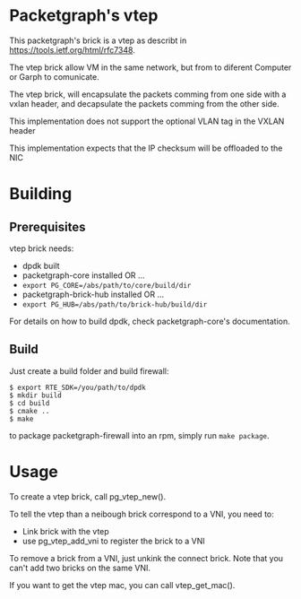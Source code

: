 # Packetgraph's vtep

This packetgraph's brick is a vtep as describt in
https://tools.ietf.org/html/rfc7348.

The vtep brick allow VM in the same network, but from to diferent Computer or
Garph to comunicate.

The vtep brick, will encapsulate the packets comming from one side
with a vxlan header, and decapsulate the packets comming from the other side.

This implementation does not support the optional VLAN tag in the VXLAN
header

This implementation expects that the IP checksum will be offloaded to
the NIC

# Building

## Prerequisites

vtep brick needs:

- dpdk built
- packetgraph-core installed OR ...
- ```export PG_CORE=/abs/path/to/core/build/dir```
- packetgraph-brick-hub installed OR ...
- ```export PG_HUB=/abs/path/to/brick-hub/build/dir```

For details on how to build dpdk, check packetgraph-core's documentation.

## Build

Just create a build folder and build firewall:

```
$ export RTE_SDK=/you/path/to/dpdk
$ mkdir build
$ cd build
$ cmake ..
$ make
```

to package packetgraph-firewall into an rpm, simply run ```make package```.

# Usage

To create a vtep brick, call pg_vtep_new().

To tell the vtep than a neibough brick correspond to a VNI, you need to:
- Link brick with the vtep
- use pg_vtep_add_vni to register the brick to a VNI

To remove a brick from a VNI, just unkink the connect brick.
Note that you can't add two bricks on the same VNI.

If you want to get the vtep mac, you can call vtep_get_mac().
